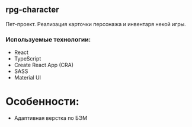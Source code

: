 ## rpg-character
Пет-проект. Реализация карточки персонажа и инвентаря некой игры.

### Используемые технологии:
- React
- TypeScript
- Create React App (CRA)
- SASS
- Material UI

# Особенности:
- Адаптивная верстка по БЭМ